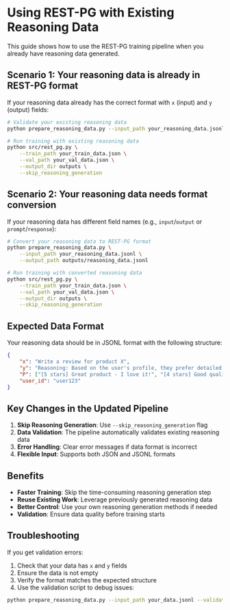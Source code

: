 # Using REST-PG with Existing Reasoning Data

This guide shows how to use the REST-PG training pipeline when you already have reasoning data generated.

## Scenario 1: Your reasoning data is already in REST-PG format

If your reasoning data already has the correct format with `x` (input) and `y` (output) fields:

```bash
# Validate your existing reasoning data
python prepare_reasoning_data.py --input_path your_reasoning_data.jsonl --validate_only

# Run training with existing reasoning data
python src/rest_pg.py \
    --train_path your_train_data.json \
    --val_path your_val_data.json \
    --output_dir outputs \
    --skip_reasoning_generation
```

## Scenario 2: Your reasoning data needs format conversion

If your reasoning data has different field names (e.g., `input`/`output` or `prompt`/`response`):

```bash
# Convert your reasoning data to REST-PG format
python prepare_reasoning_data.py \
    --input_path your_reasoning_data.jsonl \
    --output_path outputs/reasoning_data.jsonl

# Run training with converted reasoning data
python src/rest_pg.py \
    --train_path your_train_data.json \
    --val_path your_val_data.json \
    --output_dir outputs \
    --skip_reasoning_generation
```

## Expected Data Format

Your reasoning data should be in JSONL format with the following structure:

```json
{
    "x": "Write a review for product X",
    "y": "Reasoning: Based on the user's profile, they prefer detailed reviews with specific features mentioned. They tend to use technical language and focus on value for money.\n\nOutput: This product offers excellent value with its advanced features. The build quality is solid and it performs well for its price point. I particularly appreciate the attention to detail in the design.",
    "P": ["[5 stars] Great product - I love it!", "[4 stars] Good quality - worth the price"],
    "user_id": "user123"
}
```

## Key Changes in the Updated Pipeline

1. **Skip Reasoning Generation**: Use `--skip_reasoning_generation` flag
2. **Data Validation**: The pipeline automatically validates existing reasoning data
3. **Error Handling**: Clear error messages if data format is incorrect
4. **Flexible Input**: Supports both JSON and JSONL formats

## Benefits

- **Faster Training**: Skip the time-consuming reasoning generation step
- **Reuse Existing Work**: Leverage previously generated reasoning data
- **Better Control**: Use your own reasoning generation methods if needed
- **Validation**: Ensure data quality before training starts

## Troubleshooting

If you get validation errors:

1. Check that your data has `x` and `y` fields
2. Ensure the data is not empty
3. Verify the format matches the expected structure
4. Use the validation script to debug issues:

```bash
python prepare_reasoning_data.py --input_path your_data.jsonl --validate_only
``` 